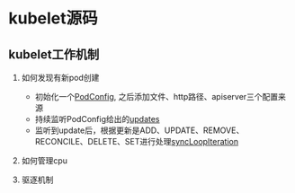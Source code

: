 # 
# kubelet源码
## kubelet工作机制
1. 如何发现有新pod创建
    * 初始化一个[PodConfig](https://github.com/kubernetes/kubernetes/blob/4ce5a8954017644c5420bae81d72b09b735c21f0/pkg/kubelet/kubelet.go#L260), 之后添加文件、http路径、apiserver三个配置来源
    * 持续监听PodConfig给出的[updates](https://github.com/kubernetes/kubernetes/blob/4ce5a8954017644c5420bae81d72b09b735c21f0/cmd/kubelet/app/server.go#L1180)
    * 监听到update后，根据更新是ADD、UPDATE、REMOVE、RECONCILE、DELETE、SET进行处理[syncLoopIteration](https://github.com/kubernetes/kubernetes/blob/4ce5a8954017644c5420bae81d72b09b735c21f0/pkg/kubelet/kubelet.go#L2047)

2. 如何管理cpu

3. 驱逐机制